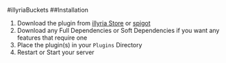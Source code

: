 #illyriaBuckets
##Installation

1. Download the plugin from [illyria Store](https://store.illyria.io/product/gen_buckets) or [spigot](https://www.spigotmc.org/resources/savagegenbuckets-1-8-1-13-the-ultimate-genbucket-plugin.63051/)
1. Download any Full Dependencies or Soft Dependencies if you want any features that require one
1. Place the plugin(s) in your ``Plugins`` Directory
1. Restart or Start your server